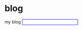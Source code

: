 # blog
my blog
<a href="http://www.google.com" ><input type='text' style="border:1px solid blue;"></input></a>
